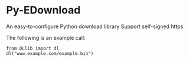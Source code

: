 # Py-EDownload
An easy-to-configure Python download library
Support self-signed https

The following is an example call:
```
from DLlib import dl
dl("www.example.com/example.bin")
```
